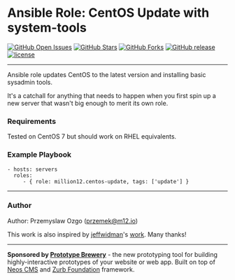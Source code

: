 # Ansible Role: CentOS Update with system-tools
[![GitHub Open Issues](https://img.shields.io/github/issues/million12/ansible-role-centos-update.svg)](https://github.com/million12/ansible-role-centos-update/issues)
[![GitHub Stars](https://img.shields.io/github/stars/million12/ansible-role-centos-update.svg)](https://github.com/million12/ansible-role-centos-update)
[![GitHub Forks](https://img.shields.io/github/forks/million12/ansible-role-centos-update.svg)](https://github.com/million12/ansible-role-centos-update)
[![GitHub release](https://img.shields.io/github/release/million12/ansible-role-centos-update.svg)](https://github.com/million12/ansible-role-centos-update)
[![license](https://img.shields.io/github/license/million12/ansible-role-centos-update.svg?maxAge=2592000)](https://github.com/million12/ansible-role-centos-update/blob/master/LICENSE)

---

Ansible role updates CentOS to the latest version and installing basic sysadmin tools.

It's a catchall for anything that needs to happen when you first spin up a new server that wasn't big enough to merit its own role.

### Requirements
Tested on CentOS 7 but should work on RHEL equivalents.

### Example Playbook

    - hosts: servers
      roles:
         - { role: million12.centos-update, tags: ['update'] }


---
### Author

Author: Przemyslaw Ozgo (<przemek@m12.io>)

This work is also inspired by [jeffwidman](https://github.com/jeffwidman)'s [work](https://github.com/jeffwidman/ansible-centos-bootstrap). Many thanks!


---
**Sponsored by [Prototype Brewery](http://prototypebrewery.io/)** - the new prototyping tool for building highly-interactive prototypes of your website or web app. Built on top of [Neos CMS](https://www.neos.io/) and [Zurb Foundation](http://foundation.zurb.com/) framework.
